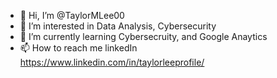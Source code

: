 - 👋 Hi, I’m @TaylorMLee00
- 👀 I’m interested in Data Analysis, Cybersecurity
- 🌱 I’m currently learning Cybersecruity, and Google Anaytics 
- 📫 How to reach me linkedIn https://www.linkedin.com/in/taylorleeprofile/ 

<!---
TaylorMLee00/TaylorMLee00 is a ✨ special ✨ repository because its `README.md` (this file) appears on your GitHub profile.
You can click the Preview link to take a look at your changes.
--->
